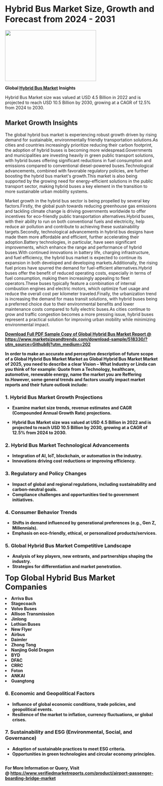 <H1>Hybrid Bus Market Size, Growth and Forecast from 2024 - 2031</H1><img class="aligncenter size-medium wp-image-584254" src="https://thirdeyenews.in/wp-content/uploads/2024/09/Global-Market-Research-300x168.jpeg" alt="" width="300" height="168" /><p><strong>Global&nbsp;<a href="https://www.marketsizeandtrends.com/download-sample/518330/?utm_source=Github8j?utm_medium=202">Hybrid Bus Market</a> Insights</strong></p><p>Hybrid Bus Market size was valued at USD 4.5 Billion in 2022 and is projected to reach USD 10.5 Billion by 2030, growing at a CAGR of 12.5% from 2024 to 2030.</p><p><h2>Market Growth Insights</h2> <p>The global hybrid bus market is experiencing robust growth driven by rising demand for sustainable, environmentally friendly transportation solutions.As cities and countries increasingly prioritize reducing their carbon footprint, the adoption of hybrid buses is becoming more widespread.Governments and municipalities are investing heavily in green public transport solutions, with hybrid buses offering significant reductions in fuel consumption and emissions compared to conventional diesel-powered buses.Technological advancements, combined with favorable regulatory policies, are further boosting the hybrid bus market's growth.This market is also being supported by the growing need for energy-efficient solutions in the public transport sector, making hybrid buses a key element in the transition to more sustainable urban mobility systems.</p> <p><strong><a href="#"></a></strong></p> <p>Market growth in the hybrid bus sector is being propelled by several key factors.Firstly, the global push towards reducing greenhouse gas emissions and tackling climate change is driving governments worldwide to offer incentives for eco-friendly public transportation alternatives.Hybrid buses, with their ability to run on both conventional fuels and electricity, help reduce air pollution and contribute to achieving these sustainability targets.Secondly, technological advancements in hybrid bus designs have made them more affordable and efficient, further accelerating their adoption.Battery technologies, in particular, have seen significant improvements, which enhance the range and performance of hybrid buses.With continued innovations in battery life, charging infrastructure, and fuel efficiency, the hybrid bus market is expected to continue its expansion in both developed and developing markets.Additionally, the rising fuel prices have spurred the demand for fuel-efficient alternatives.Hybrid buses offer the benefit of reduced operating costs, especially in terms of fuel consumption, making them increasingly appealing to fleet operators.These buses typically feature a combination of internal combustion engines and electric motors, which optimize fuel usage and reduce the overall cost per kilometer traveled.Finally, the urbanization trend is increasing the demand for mass transit solutions, with hybrid buses being a preferred choice due to their environmental benefits and lower maintenance costs compared to fully electric buses.As cities continue to grow and traffic congestion becomes a more pressing issue, hybrid buses represent a practical solution for improving urban mobility while minimizing environmental impact.</p> <p><strong><a href="#"></p><p><span class=""><strong>Download Full PDF Sample Copy of Global Hybrid Bus Market Report</strong> @ <a href="https://www.marketsizeandtrends.com/download-sample/518330/?utm_source=Github8j?utm_medium=202" target="_blank">https://www.marketsizeandtrends.com/download-sample/518330/?utm_source=Github8j?utm_medium=202</a></span></p><p>In order to make an accurate and perceptive description of future scope of a Global&nbsp;Hybrid Bus Market Market as Global&nbsp;Hybrid Bus Market Market of 2025, you need to describe a clear Vision &ndash; What Industry or Linda can you think of for example: Quote from a Technology, healthcare, automotive, renewable energy, name the market you are Reffering to.However, some general trends and factors usually impact market reports and their future outlook include:</p><h3>1.&nbsp;<strong>Hybrid Bus Market Growth Projections</strong></h3><ul><li>Examine market size trends, revenue estimates and CAGR (Compounded Annual Growth Rate) projections.</li><li><p>Hybrid Bus Market size was valued at USD 4.5 Billion in 2022 and is projected to reach USD 10.5 Billion by 2030, growing at a CAGR of 12.5% from 2024 to 2030.</p></li></ul><h3>2.&nbsp;<strong>Hybrid Bus Market Technological Advancements</strong></h3><ul><li>Integration of AI, IoT, blockchain, or automation in the industry.</li><li>Innovations driving cost reductions or improving efficiency.</li></ul><h3>3.&nbsp;<strong>Regulatory and Policy Changes</strong></h3><ul><li>Impact of global and regional regulations, including sustainability and carbon-neutral goals.</li><li>Compliance challenges and opportunities tied to government initiatives.</li></ul><h3>4.&nbsp;<strong>Consumer Behavior Trends</strong></h3><ul><li>Shifts in demand influenced by generational preferences (e.g., Gen Z, Millennials).</li><li>Emphasis on eco-friendly, ethical, or personalized products/services.</li></ul><h3>5.&nbsp;<strong>Global Hybrid Bus Market Competitive Landscape</strong></h3><ul><li>Analysis of key players, new entrants, and partnerships shaping the industry.</li><li>Strategies for differentiation and market penetration.</li></ul><p data-pm-slice="1 1 []"><span style="color: inherit; font-family: inherit; font-size: 25px;">Top Global Hybrid Bus Market Companies</span></p><div class="" data-test-id=""><p><li>Arriva Bus</li><li> Stagecoach</li><li> Volvo Buses</li><li> Allison Transmission</li><li> Jinlong</li><li> Lothian Buses</li><li> New Flyer</li><li> Airbus</li><li> Daimler</li><li> Zhong Tong</li><li> Nanjing Gold Dragon</li><li> BYD</li><li> DFAC</li><li> CRRC</li><li> Foton</li><li> ANKAI</li><li> Guangtong</li></p></div><h3>6.&nbsp;<strong>Economic and Geopolitical Factors</strong></h3><ul><li>Influence of global economic conditions, trade policies, and geopolitical events.</li><li>Resilience of the market to inflation, currency fluctuations, or global crises.</li></ul><h3>7.&nbsp;<strong>Sustainability and ESG (Environmental, Social, and Governance)</strong></h3><ul><li>Adoption of sustainable practices to meet ESG criteria.</li><li>Opportunities in green technologies and circular economy principles.</li></ul><h2><strong style="font-size: 14px;">For More Information or Query, Visit @&nbsp;</strong><a style="background-color: #ffffff; font-size: 14px;" href="https://www.marketsizeandtrends.com/report/hybrid-bus-market/" target="_blank">https://www.verifiedmarketreports.com/product/airport-passenger-boarding-bridge-market</a></h2>